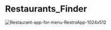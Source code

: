 # Restaurants_Finder

![Restaurant-app-for-menu-RestroApp-1024x512](https://github.com/ADITYADAS1999/Restaurants_Finder/assets/58718316/0b5a5cb8-58fb-4a9a-b8d5-1abc1ecbee78)
